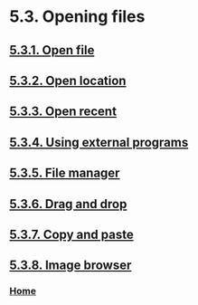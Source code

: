 # 5.3. Opening files

## [5.3.1. Open file](./05-03-01-open-file.md)
## [5.3.2. Open location](./05-03-02-open-location.md)
## [5.3.3. Open recent](./05-03-03-open-recent.md)
## [5.3.4. Using external programs](./05-03-04-using-external-programs.md)
## [5.3.5. File manager](./05-03-05-file-manager.md)
## [5.3.6. Drag and drop](./05-03-06-drag-and-drop.md)
## [5.3.7. Copy and paste](./05-03-07-copy-and-paste.md)
## [5.3.8. Image browser](./05-03-08-image-browser.md)

### [Home](./00-home.md)
